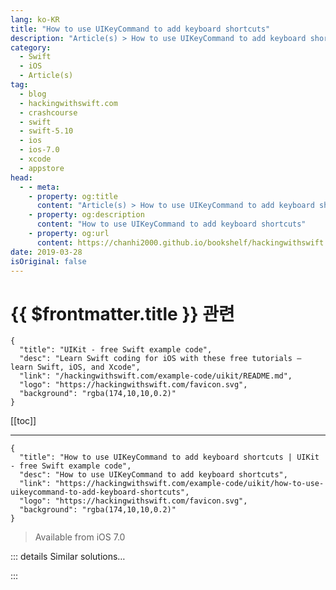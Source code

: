 ```yaml
---
lang: ko-KR
title: "How to use UIKeyCommand to add keyboard shortcuts"
description: "Article(s) > How to use UIKeyCommand to add keyboard shortcuts"
category:
  - Swift
  - iOS
  - Article(s)
tag: 
  - blog
  - hackingwithswift.com
  - crashcourse
  - swift
  - swift-5.10
  - ios
  - ios-7.0
  - xcode
  - appstore
head:
  - - meta:
    - property: og:title
      content: "Article(s) > How to use UIKeyCommand to add keyboard shortcuts"
    - property: og:description
      content: "How to use UIKeyCommand to add keyboard shortcuts"
    - property: og:url
      content: https://chanhi2000.github.io/bookshelf/hackingwithswift.com/example-code/uikit/how-to-use-uikeycommand-to-add-keyboard-shortcuts.html
date: 2019-03-28
isOriginal: false
---
```


# {{ $frontmatter.title }} 관련

```component VPCard
{
  "title": "UIKit - free Swift example code",
  "desc": "Learn Swift coding for iOS with these free tutorials – learn Swift, iOS, and Xcode",
  "link": "/hackingwithswift.com/example-code/uikit/README.md",
  "logo": "https://hackingwithswift.com/favicon.svg",
  "background": "rgba(174,10,10,0.2)"
}
```

[[toc]]

---

```component VPCard
{
  "title": "How to use UIKeyCommand to add keyboard shortcuts | UIKit - free Swift example code",
  "desc": "How to use UIKeyCommand to add keyboard shortcuts",
  "link": "https://hackingwithswift.com/example-code/uikit/how-to-use-uikeycommand-to-add-keyboard-shortcuts",
  "logo": "https://hackingwithswift.com/favicon.svg",
  "background": "rgba(174,10,10,0.2)"
}
```

> Available from iOS 7.0

<!-- TODO: 작성 -->

<!--
Anyone who connects a keyboard to their iOS device is immediately able to take advantage of keyboard shortcuts – both at the system level and inside apps.

If you want your own apps to respond to shortcuts, as well as advertise those shortcuts to users, you need just one class: `UIKeyCommand`. You attach an array of these to each view controller that should respond to keyboard shortcuts, and iOS will take care of advertising and responding to them.

The basic use of `UIKeyCommand` is this:

```swift
let search = UIKeyCommand(input: "f", modifierFlags: .command, action: #selector(findFriends), discoverabilityTitle: "Find Friends")
```

That takes four parameters in total: the input string to read, modifier flags, a selector, and a discoverability title. Let’s break them down…

First, the input string is the actual alphanumeric key that must be pressed in order to trigger your shortcut. You can specify literals here such as “f”, “t”, or “3”, or use constants such as `UIKeyInputUpArrow`, `UIKeyInputLeftArrow`, or `UIKeyInputEscape`.

Second, the modifier flags parameter accepts an option set of key modifiers. We’re using `.command` above to make <kbd>Cmd</kbd>+F a shortcut, but we could easily have used `[.command, .shift]` to make <kbd>Cmd</kbd>+<kbd>Shift</kbd>+F a shortcut.

Third, the selector parameter determines what code is run when the shortcut is triggered – the code above will call a `findFriends()` method on your view controller when <kbd>Cmd</kbd>+F is pressed. Because this is called from the Objective-C runtime you’ll need to mark it `@objc`, like this:

```swift
@objc func findFriends() {
    // your code here
}
```

Finally, the discoverability title is there to control what is shown to users. Because there’s no natural on-screen place to discover keyboard shortcuts, iOS has a simple shortcut: users holding down the Cmd key will see an on-screen popup with your shortcuts and discoverability titles.

Once you’ve decided on your list of keyboard shortcuts, return them all from the `keyCommands` property of your view controller, like this:

```swift
override var keyCommands: [UIKeyCommand]? {
    return [
        UIKeyCommand(input: "f", modifierFlags: .command, action: #selector(findFriends), discoverabilityTitle: "Find Friends")
    ]
}
```

iOS will automatically call that whenever the user holds down the Cmd key to show the shortcut list, or whenever they attempt to activate a shortcut. This means you can update it as often as you need, based on your app state:

```swift
override var keyCommands: [UIKeyCommand]? {
    if isAuthenticated {
        return [
            UIKeyCommand(input: "f", modifierFlags: .command, action: #selector(findFriends), discoverabilityTitle: "Find Friends")
        ]
    } else {
        return nil
    }
}
```

Note: don’t try to override any built-in shortcuts, because iOS is always given the first opportunity to handle key commands – before they are routed to your app. So, built-in system events such as copy and paste will happen automatically even if you try to replace them.

-->

::: details Similar solutions…

<!--
/quick-start/swiftui/how-to-add-keyboard-shortcuts-using-keyboardshortcut">How to add keyboard shortcuts using keyboardShortcut() 
/quick-start/swiftui/how-to-dismiss-the-keyboard-when-the-user-scrolls">How to dismiss the keyboard when the user scrolls 
/quick-start/swiftui/how-to-dismiss-the-keyboard-for-a-textfield">How to dismiss the keyboard for a TextField 
/quick-start/swiftui/how-to-add-a-toolbar-to-the-keyboard">How to add a toolbar to the keyboard 
/example-code/uikit/how-to-add-a-toolbar-above-the-keyboard-using-inputaccessoryview">How to add a toolbar above the keyboard using inputAccessoryView</a>
-->

:::

